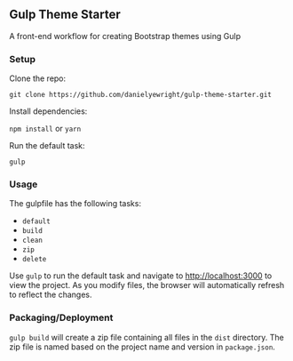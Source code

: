 ## Gulp Theme Starter

A front-end workflow for creating Bootstrap themes using Gulp

### Setup

Clone the repo:
```
git clone https://github.com/danielyewright/gulp-theme-starter.git
```

Install dependencies:

`npm install` or `yarn`

Run the default task:
```
gulp
```

### Usage

The gulpfile has the following tasks:
- `default`
- `build`
- `clean`
- `zip`
- `delete`

Use `gulp` to run the default task and navigate to [http://localhost:3000](http://localhost:3000) to view the project. As you modify files, the browser will automatically refresh to reflect the changes.

### Packaging/Deployment

`gulp build` will create a zip file containing all files in the `dist` directory. The zip file is named based on the project name and version in `package.json`.
